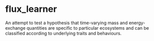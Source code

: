 # flux_learner
An attempt to test a hypothesis that time-varying mass and energy-exchange quantities are specific to particular ecosystems and can be classified according to underlying traits and behaviours.
